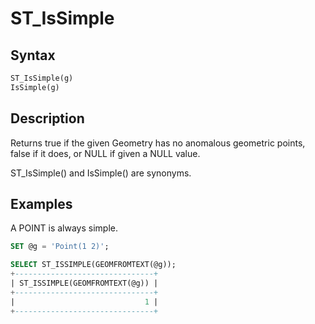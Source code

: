 # ST_IsSimple

## Syntax

```sql
ST_IsSimple(g)
IsSimple(g)
```

## Description

Returns true if the given Geometry has no anomalous geometric points, false if it does, or NULL if given a NULL value.

ST_IsSimple() and IsSimple() are synonyms.

## Examples

A POINT is always simple.

```sql
SET @g = 'Point(1 2)';

SELECT ST_ISSIMPLE(GEOMFROMTEXT(@g));
+-------------------------------+
| ST_ISSIMPLE(GEOMFROMTEXT(@g)) |
+-------------------------------+
|                             1 |
+-------------------------------+
```